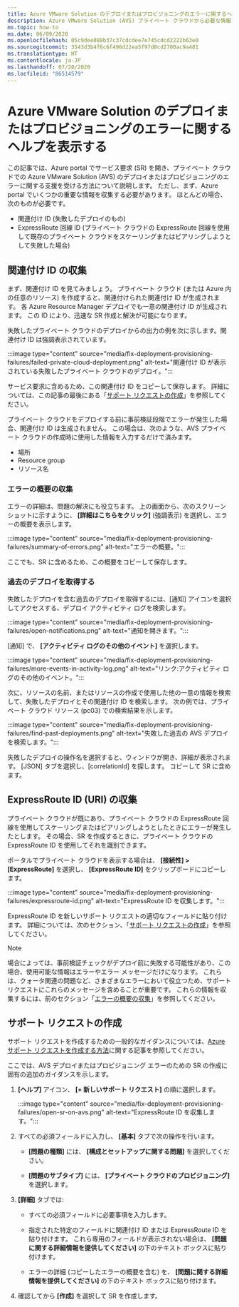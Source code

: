 ```yaml
---
title: Azure VMware Solution のデプロイまたはプロビジョニングのエラーに関するヘルプを表示する
description: Azure VMware Solution (AVS) プライベート クラウドから必要な情報を取得して、AVS デプロイまたはプロビジョニングのエラーに対するサービス要求をファイルに取り込む方法について説明します。
ms.topic: how-to
ms.date: 06/09/2020
ms.openlocfilehash: 05c9dee088b37c37cdcdee7e745cdcd2222b63e0
ms.sourcegitcommit: 3543d3b4f6c6f496d22ea5f97d8cd2700ac9a481
ms.translationtype: HT
ms.contentlocale: ja-JP
ms.lasthandoff: 07/20/2020
ms.locfileid: "86514579"
---
```

# <a name="get-help-with-azure-vmware-solution-deployment-or-provisioning-failures"></a>Azure VMware Solution のデプロイまたはプロビジョニングのエラーに関するヘルプを表示する

この記事では、Azure portal でサービス要求 (SR) を開き、プライベート クラウドでの Azure VMware Solution (AVS) のデプロイまたはプロビジョニングのエラーに関する支援を受ける方法について説明します。 ただし、まず、Azure portal でいくつかの重要な情報を収集する必要があります。 ほとんどの場合、次のものが必要です。

- 関連付け ID (失敗したデプロイのもの)
- ExpressRoute 回線 ID (プライベート クラウドの ExpressRoute 回線を使用して既存のプライベート クラウドをスケーリングまたはピアリングしようとして失敗した場合)

## <a name="collect-the-correlation-id"></a>関連付け ID の収集
 
まず、関連付け ID を見てみましょう。 プライベート クラウド (または Azure 内の任意のリソース) を作成すると、関連付けられた関連付け ID が生成されます。 各 Azure Resource Manager デプロイでも一意の関連付け ID が生成されます。 この ID により、迅速な SR 作成と解決が可能になります。 
 
失敗したプライベート クラウドのデプロイからの出力の例を次に示します。関連付け ID は強調表示されています。

:::image type="content" source="media/fix-deployment-provisioning-failures/failed-private-cloud-deployment.png" alt-text="関連付け ID が表示されている失敗したプライベート クラウドのデプロイ。":::

サービス要求に含めるため、この関連付け ID をコピーして保存します。 詳細については、この記事の最後にある「[サポート リクエストの作成](#create-your-support-request)」を参照してください。

プライベート クラウドをデプロイする前に事前検証段階でエラーが発生した場合、関連付け ID は生成されません。 この場合は、次のような、AVS プライベート クラウドの作成時に使用した情報を入力するだけで済みます。

- 場所
- Resource group
- リソース名
 
### <a name="collect-a-summary-of-errors"></a>エラーの概要の収集

エラーの詳細は、問題の解決にも役立ちます。 上の画面から、次のスクリーンショットに示すように、 **[詳細はこちらをクリック]** (強調表示) を選択し、エラーの概要を表示します。
 
 :::image type="content" source="media/fix-deployment-provisioning-failures/summary-of-errors.png" alt-text="エラーの概要。":::

ここでも、SR に含めるため、この概要をコピーして保存します。
 
### <a name="retrieve-past-deployments"></a>過去のデプロイを取得する

失敗したデプロイを含む過去のデプロイを取得するには、[通知] アイコンを選択してアクセスする、デプロイ アクティビティ ログを検索します。

:::image type="content" source="media/fix-deployment-provisioning-failures/open-notifications.png" alt-text="通知を開きます。":::

[通知] で、 **[アクティビティ ログのその他のイベント]** を選択します。

:::image type="content" source="media/fix-deployment-provisioning-failures/more-events-in-activity-log.png" alt-text="リンク:アクティビティ ログのその他のイベント。":::

次に、リソースの名前、またはリソースの作成で使用した他の一意の情報を検索して、失敗したデプロイとその関連付け ID を検索します。 次の例では、プライベート クラウド リソース (pc03) での検索結果を示します。
 
:::image type="content" source="media/fix-deployment-provisioning-failures/find-past-deployments.png" alt-text="失敗した過去の AVS デプロイを検索します。":::
 
失敗したデプロイの操作名を選択すると、ウィンドウが開き、詳細が表示されます。 [JSON] タブを選択し、[correlationId] を探します。 コピーして SR に含めます。 
 
## <a name="collect-the-expressroute-id-uri"></a>ExpressRoute ID (URI) の収集
 
プライベート クラウドが既にあり、プライベート クラウドの ExpressRoute 回線を使用してスケーリングまたはピアリングしようとしたときにエラーが発生したとします。 その場合、SR を作成するときに、プライベート クラウドの ExpressRoute ID を使用してそれを識別できます。

ポータルでプライベート クラウドを表示する場合は、 **[接続性] > [ExpressRoute]** を選択し、 **[ExpressRoute ID]** をクリップボードにコピーします。
 
:::image type="content" source="media/fix-deployment-provisioning-failures/expressroute-id.png" alt-text="ExpressRoute ID を収集します。"::: 
 
ExpressRoute ID を新しいサポート リクエストの適切なフィールドに貼り付けます。 詳細については、次のセクション、「[サポート リクエストの作成](#create-your-support-request)」を参照してください。
 
> [!NOTE]
> 場合によっては、事前検証チェックがデプロイ前に失敗する可能性があり、この場合、使用可能な情報はエラーやエラー メッセージだけになります。 これらは、クォータ関連の問題など、さまざまなエラーにおいて役立つため、サポート リクエストにこれらのメッセージを含めることが重要です。 これらの情報を収集するには、前のセクション「[エラーの概要の収集](#collect-a-summary-of-errors)」を参照してください。

## <a name="create-your-support-request"></a>サポート リクエストの作成

サポート リクエストを作成するための一般的なガイダンスについては、[Azure サポート リクエストを作成する方法](../azure-portal/supportability/how-to-create-azure-support-request.md)に関する記事を参照してください。 

ここでは、AVS デプロイまたはプロビジョニング エラーのための SR の作成に固有の追加のガイダンスを示します。

1. **[ヘルプ]** アイコン、 **[+ 新しいサポート リクエスト]** の順に選択します。

    :::image type="content" source="media/fix-deployment-provisioning-failures/open-sr-on-avs.png" alt-text="ExpressRoute ID を収集します。":::

2. すべての必須フィールドに入力し、 **[基本]** タブで次の操作を行います。

    - **[問題の種類]** には、 **[構成とセットアップに関する問題]** を選択してください。

    - **[問題のサブタイプ]** には、 **[プライベート クラウドのプロビジョニング]** を選択します。

3. **[詳細]** タブでは:

    - すべての必須フィールドに必要事項を入力します。

    - 指定された特定のフィールドに関連付け ID または ExpressRoute ID を貼り付けます。 これら専用のフィールドが表示されない場合は、 **[問題に関する詳細情報を提供してください]** の下のテキスト ボックスに貼り付けます。

    - エラーの詳細 (コピーしたエラーの概要を含む) を、 **[問題に関する詳細情報を提供してください]** の下のテキスト ボックスに貼り付けます。

4. 確認してから **[作成]** を選択して SR を作成します。

